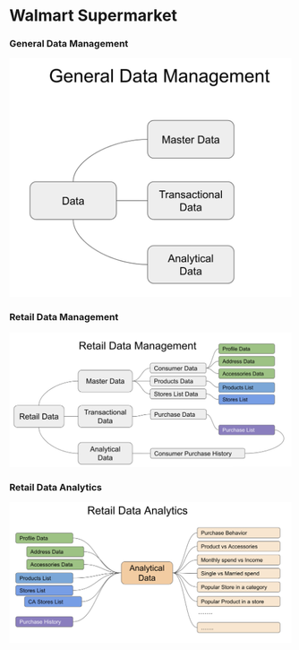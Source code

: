
# Walmart Supermarket #

### General Data Management ###

<div align="center">
  <img src="https://github.com/prodramp/python-projects/blob/main/Walmart-SuperMarket/general-data.png" width="800" />
</div> 

### Retail Data Management ###
<div align="center">
  <img src="https://github.com/prodramp/python-projects/blob/main/Walmart-SuperMarket/retail-data.png" width="800" />
</div> 

### Retail Data Analytics ###
<div align="center">
  <img src="https://github.com/prodramp/python-projects/blob/main/Walmart-SuperMarket/retail-data-analytics.png" width="800" />
</div> 
